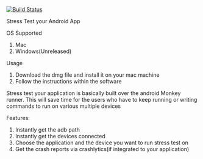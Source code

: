 [![Build Status](https://travis-ci.com/reach2jeyan/Stress-test-your-Android-App.svg?branch=master)](https://travis-ci.com/reach2jeyan/Stress-test-your-Android-App)

Stress Test your Android App

OS Supported
1. Mac
2. Windows(Unreleased)

Usage
1. Download the dmg file and install it on your mac machine
2. Follow the instructions within the software


Stress test your application is basically built over the android Monkey runner. This will save time for the users who have to keep running or writing commands to run on various multiple devices

Features:
1. Instantly get the adb path
2. Instantly get the devices connected 
3. Choose the application and the device you want to run stress test on
4. Get the crash reports via crashlytics(if integrated to your application)